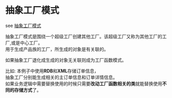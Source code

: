 # 抽象工厂模式

see [抽象工厂模式](https://www.runoob.com/design-pattern/abstract-factory-pattern.html)

抽象工厂模式是围绕一个超级工厂创建其他工厂。该超级工厂又称为其他工厂的工厂,或是中心工厂。  
用于生成产品族的工厂，所生成的对象是有关联的。

如果抽象工厂退化成生成的对象无关联则成为工厂函数模式。

比如: 本例子中使用**RDB**和**XML**存储订单信息，  
抽象工厂分别能生成相关的主订单信息和订单详情信息。  
如果业务逻辑中需要替换使用的时候只需要**改动工厂函数相关的类**就能替换使用**不同的存储方式**了。
